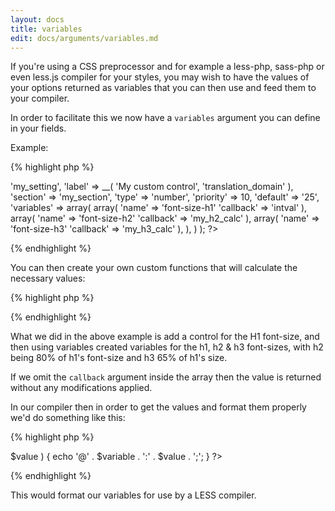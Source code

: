 ```yaml
---
layout: docs
title: variables
edit: docs/arguments/variables.md
---
```



If you're using a CSS preprocessor and for example a less-php, sass-php or even less.js compiler for your styles, you may wish to have the values of your options returned as variables that you can then use and feed them to your compiler.

In order to facilitate this we now have a `variables` argument you can define in your fields.

Example:

{% highlight php %}
<?php
Kirki::add_field( 'my_config', array(
	'settings'  => 'my_setting',
	'label'     => __( 'My custom control', 'translation_domain' ),
	'section'   => 'my_section',
	'type'      => 'number',
	'priority'  => 10,
	'default'   => '25',
	'variables' => array(
		array(
			'name'     => 'font-size-h1'
			'callback' => 'intval'
		),
		array(
			'name'     => 'font-size-h2'
			'callback' => 'my_h2_calc'
		),
		array(
			'name'     => 'font-size-h3'
			'callback' => 'my_h3_calc'
		),
	),
) );
?>
{% endhighlight %}

You can then create your own custom functions that will calculate the necessary values:

{% highlight php %}
<?php
function my_h2_calc( $value ) {
	return intval( $value * 0.8 );
}

function my_h3_calc( $value ) {
	return intval( $value * 0.65 );
}
?>
{% endhighlight %}

What we did in the above example is add a control for the H1 font-size, and then using variables created variables for the h1, h2 & h3 font-sizes, with h2 being 80% of h1's font-size and h3 65% of h1's size.

If we omit the `callback` argument inside the array then the value is returned without any modifications applied.

In our compiler then in order to get the values and format them properly we'd do something like this:

{% highlight php %}
<?php
$variables = Kirki::get_variables();

foreach ( $variables as $variable => $value ) {
	echo '@' . $variable . ':' . $value . ';';
}
?>
{% endhighlight %}

This would format our variables for use by a LESS compiler.
